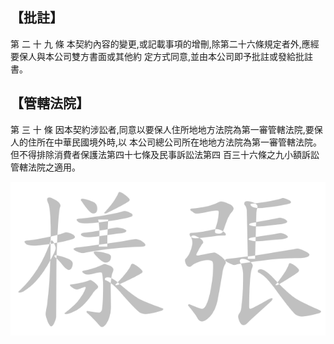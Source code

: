 
## 【批註】

第 二 十 九 條 本契約內容的變更,或記載事項的增刪,除第二十六條規定者外,應經要保人與本公司雙方書面或其他約 定方式同意,並由本公司即予批註或發給批註書。

## 【管轄法院】

第 三 十 條 因本契約涉訟者,同意以要保人住所地地方法院為第一審管轄法院,要保人的住所在中華民國境外時,以 本公司總公司所在地地方法院為第一審管轄法院。但不得排除消費者保護法第四十七條及民事訴訟法第四 百三十六條之九小額訴訟管轄法院之適用。

![0_image_0.png](0_image_0.png)

